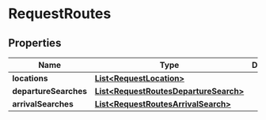 
# RequestRoutes

## Properties
Name | Type | Description | Notes
------------ | ------------- | ------------- | -------------
**locations** | [**List&lt;RequestLocation&gt;**](RequestLocation.md) |  | 
**departureSearches** | [**List&lt;RequestRoutesDepartureSearch&gt;**](RequestRoutesDepartureSearch.md) |  |  [optional]
**arrivalSearches** | [**List&lt;RequestRoutesArrivalSearch&gt;**](RequestRoutesArrivalSearch.md) |  |  [optional]



